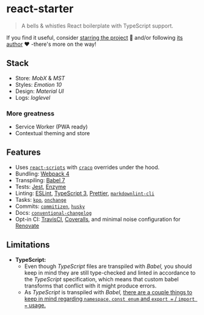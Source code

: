 # react-starter

<!-- [![Build Status](https://img.shields.io/travis/rafamel/ts-react/master.svg)](https://travis-ci.org/rafamel/ts-react)
[![Coverage](https://img.shields.io/coveralls/rafamel/ts-react/master.svg)](https://coveralls.io/github/rafamel/ts-react)
[![Dependencies](https://img.shields.io/david/rafamel/ts-react.svg)](https://david-dm.org/rafamel/ts-react)
[![License](https://img.shields.io/github/license/rafamel/ts-react.svg)](https://github.com/rafamel/ts-react/blob/master/LICENSE) -->

> A bells & whistles React boilerplate with TypeScript support.

If you find it useful, consider [starring the project](https://github.com/rafamel/ts-react) 💪 and/or following [its author](https://github.com/rafamel) ❤️ -there's more on the way!

## Stack

* Store: *MobX* & *MST*
* Styles: *Emotion 10*
* Design: *Material UI*
* Logs: *loglevel*

### More greatness

* Service Worker (PWA ready)
* Contextual theming and store

## Features

* Uses [`react-scripts`](https://github.com/facebook/create-react-app/) with [`craco`](https://github.com/sharegate/craco) overrides under the hood.
* Bundling: [Webpack 4](https://webpack.js.org/)
* Transpiling: [Babel 7](https://babeljs.io/)
* Tests: [Jest](https://jestjs.io/), [Enzyme](https://airbnb.io/enzyme/)
* Linting: [ESLint](https://github.com/eslint/eslint), [TypeScript 3](https://en.wikipedia.org/wiki/TypeScript), [Prettier](https://github.com/prettier/prettier), [`markdownlint-cli`](https://github.com/igorshubovych/markdownlint-cli)
* Tasks: [`kpo`](https://github.com/rafamel/kpo), [`onchange`](https://github.com/Qard/onchange)
* Commits: [`commitizen`](https://github.com/commitizen/cz-cli), [`husky`](https://github.com/typicode/husky)
* Docs: [`conventional-changelog`](https://github.com/conventional-changelog)
* Opt-in CI: [TravisCI](https://travis-ci.org/), [Coveralls](https://coveralls.io/), and minimal noise configuration for [Renovate](https://renovatebot.com/)

## Limitations

* **TypeScript:**
  * Even though *TypeScript* files are transpiled with *Babel,* you should keep in mind they are still type-checked and linted in accordance to the *TypeScript* specification, which means that custom babel transforms that conflict with it might produce errors.
  * As *TypeScript* is transpiled with *Babel,* [there are a couple things to keep in mind regarding `namespace`, `const enum` and `export =` / `import =` usage.](https://babeljs.io/docs/en/babel-plugin-transform-typescript)
